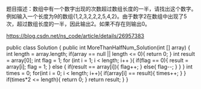 题目描述：数组中有一个数字出现的次数超过数组长度的一半，请找出这个数字。例如输入一个长度为9的数组{1,2,3,2,2,2,5,4,2}。由于数字2在数组中出现了5次，超过数组长度的一半，因此输出2。如果不存在则输出0。

https://blog.csdn.net/ns_code/article/details/26957383

public class Solution {
    public int MoreThanHalfNum_Solution(int [] array) {
        int length = array.length;
        if(array == null || length <= 0){
          return 0;
        }
        int result = array[0];
        int flag = 1;
        for (int i = 1; i < length; i++ ){
            if(flag == 0){
                result = array[i];
                flag = 1;
            } else {
                if(result == array[i]){
                flag++;
                } else{
                    flag--;
                }
            }
        }
        int times = 0;
        for(int i = 0; i < length; i++){
            if(array[i] == result){
                times++;
            }
        }
        if(times*2 <= length){
            return 0;
        }
        return result;
    }
}
